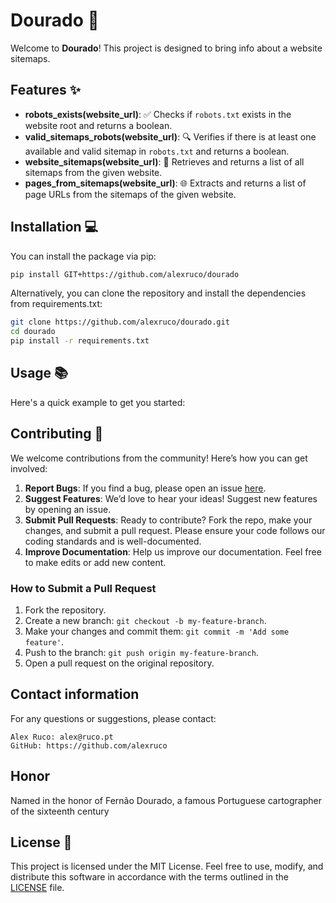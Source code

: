 # Dourado 🚀

Welcome to **Dourado**! This project is designed to bring info about a website sitemaps.

## Features ✨

- **robots_exists(website_url)**: ✅ Checks if `robots.txt` exists in the website root and returns a boolean.
- **valid_sitemaps_robots(website_url)**: 🔍 Verifies if there is at least one available and valid sitemap in `robots.txt` and returns a boolean.
- **website_sitemaps(website_url)**: 📜 Retrieves and returns a list of all sitemaps from the given website.
- **pages_from_sitemaps(website_url)**: 🌐 Extracts and returns a list of page URLs from the sitemaps of the given website.



## Installation 💻

You can install the package via pip:

```bash
pip install GIT+https://github.com/alexruco/dourado 
```
Alternatively, you can clone the repository and install the dependencies from requirements.txt:

```bash
git clone https://github.com/alexruco/dourado.git
cd dourado
pip install -r requirements.txt

```
## Usage 📚

Here's a quick example to get you started:
<!--
```python
from dourado import dourado

# Example usage
website = 'https://mysitefaster.com/'
print(f"valid_sitemaps_robots:{valid_sitemaps_robots(website_url=website)}")
print(f"website_sitemaps:{website_sitemaps(website_url=website)}")
print(f"pages_from_sitemaps:{pages_from_sitemaps(website_url=website)}")
print(f"#robots_exists:{robots_exists(website_url=website)}")

```
-->


## Contributing 🤝

We welcome contributions from the community! Here’s how you can get involved:

1. **Report Bugs**: If you find a bug, please open an issue [here](https://github.com/alexruco/dourado/issues).
2. **Suggest Features**: We’d love to hear your ideas! Suggest new features by opening an issue.
3. **Submit Pull Requests**: Ready to contribute? Fork the repo, make your changes, and submit a pull request. Please ensure your code follows our coding standards and is well-documented.
4. **Improve Documentation**: Help us improve our documentation. Feel free to make edits or add new content.

### How to Submit a Pull Request

1. Fork the repository.
2. Create a new branch: `git checkout -b my-feature-branch`.
3. Make your changes and commit them: `git commit -m 'Add some feature'`.
4. Push to the branch: `git push origin my-feature-branch`.
5. Open a pull request on the original repository.

## Contact information
For any questions or suggestions, please contact:

    Alex Ruco: alex@ruco.pt
    GitHub: https://github.com/alexruco

## Honor
Named in the honor of Fernão Dourado, a famous Portuguese cartographer of the sixteenth century

## License 📄

This project is licensed under the MIT License. Feel free to use, modify, and distribute this software in accordance with the terms outlined in the [LICENSE](LICENSE) file.



